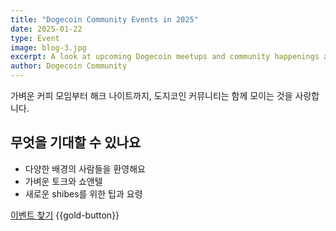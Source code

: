 ```yaml
---
title: "Dogecoin Community Events in 2025"
date: 2025-01-22
type: Event
image: blog-3.jpg
excerpt: A look at upcoming Dogecoin meetups and community happenings around the world.
author: Dogecoin Community
---
```


가벼운 커피 모임부터 해크 나이트까지, 도지코인 커뮤니티는 함께 모이는 것을 사랑합니다.

## 무엇을 기대할 수 있나요

- 다양한 배경의 사람들을 환영해요
- 가벼운 토크와 쇼앤텔
- 새로운 shibes를 위한 팁과 요령

[이벤트 찾기](https://community.dogecoin.com) {{gold-button}}


